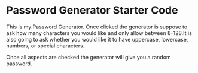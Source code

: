 # Password Generator Starter Code
This is my Password Generator. Once clicked the generator is suppose to ask how many characters you would like and only allow between 8-128.It is also going to ask whether you would like it to have uppercase, lowercase, numbers, or special characters.

Once all aspects are checked the generator will give you a random password.

